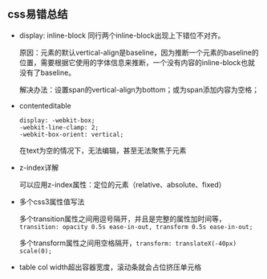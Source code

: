 ## css易错总结

* display: inline-block  同行两个inline-block出现上下错位不对齐。

  原因：元素的默认vertical-align是baseline，因为推断一个元素的baseline的位置，需要根据它使用的字体信息来推断，一个没有内容的inline-block也就没有了baseline。

  解决办法：设置span的vertical-align为bottom；或为span添加内容为空格；

* contenteditable

  ```
  display: -webkit-box;
  -webkit-line-clamp: 2;
  -webkit-box-orient: vertical;
  ```
  在text为空的情况下，无法编辑，甚至无法聚焦于元素

* z-index详解

  可以应用z-index属性：定位的元素（relative、absolute、fixed）

* 多个css3属性值写法

  多个transition属性之间用逗号隔开，并且是完整的属性加时间等，`transition: opacity 0.5s ease-in-out, transform 0.5s ease-in-out;`

  多个transform属性之间用空格隔开，`transform: translateX(-40px) scale(0);`

* table col width超出容器宽度，滚动条就会占位挤压单元格
